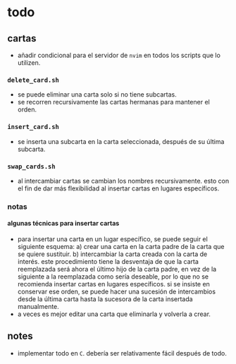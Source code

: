 # todo

## cartas

- añadir condicional para el servidor de `nvim` en todos los scripts que lo utilizen.

### `delete_card.sh`

- se puede eliminar una carta solo si no tiene subcartas.
- se recorren recursivamente las cartas hermanas para mantener el orden.

### `insert_card.sh`

- se inserta una subcarta en la carta seleccionada, después de su última subcarta.

### `swap_cards.sh`

- al intercambiar cartas se cambian los nombres recursivamente. esto con el fin de dar más flexibilidad al insertar cartas en lugares específicos.

### notas

#### algunas técnicas para insertar cartas

- para insertar una carta en un lugar específico, se puede seguir el siguiente esquema: a) crear una carta en la carta padre de la carta que se quiere sustituir. b) intercambiar la carta creada con la carta de interés. este procedimiento tiene la desventaja de que la carta reemplazada será ahora el último hijo de la carta padre, en vez de la siguiente a la reemplazada como sería deseable, por lo que no se recomienda insertar cartas en lugares específicos. si se insiste en conservar ese orden, se puede hacer una sucesión de intercambios desde la última carta hasta la sucesora de la carta insertada manualmente.
- a veces es mejor editar una carta que eliminarla y volverla a crear.

## notes

- implementar todo en `C`. debería ser relativamente fácil después de todo.
